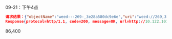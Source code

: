 09-21：下午4点

``` json
请求结果：{"objectName":"weed---269-_3e28a580dc9e6e","uri":"weed://269,3e28a580dc9e6e"}
Response{protocol=http/1.1, code=200, message=OK, url=http://10.122.101.59:8080/v5/objectStorage/testBucLX}
```

86,400


